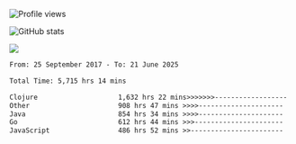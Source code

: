 ![Profile views](https://komarev.com/ghpvc/?username=liuchong)

![GitHub stats](https://github-readme-stats.vercel.app/api?username=liuchong&show_icons=true)

<img src="https://cr-skills-chart-widget.azurewebsites.net/api/api?username=liuchong&skills=Java,JavaScript,Python,Go,Rust,Zig&show-other-skills=true"/>

<!--START_SECTION:waka-->

```txt
From: 25 September 2017 - To: 21 June 2025

Total Time: 5,715 hrs 14 mins

Clojure                    1,632 hrs 22 mins>>>>>>>------------------   28.56 %
Other                      908 hrs 47 mins >>>>---------------------   15.90 %
Java                       854 hrs 34 mins >>>>---------------------   14.95 %
Go                         612 hrs 44 mins >>>----------------------   10.72 %
JavaScript                 486 hrs 52 mins >>-----------------------   08.52 %
```

<!--END_SECTION:waka-->
